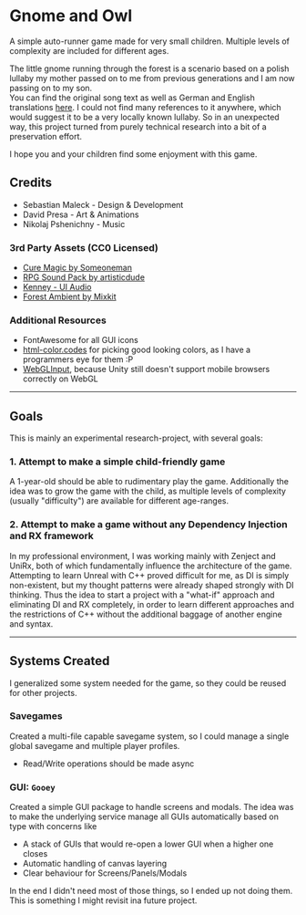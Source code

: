 # Gnome and Owl

A simple auto-runner game made for very small children. 
Multiple levels of complexity are included for different ages.

The little gnome running through the forest is a scenario based on a polish lullaby my mother passed on to me from previous generations and I am now passing on to my son.\
You can find the original song text as well as German and English translations [here](./_Resources/SongText.md). I could not find many references to it anywhere, which would suggest it to be a very locally known lullaby. So in an unexpected way, this project turned from purely technical research into a bit of a preservation effort.

I hope you and your children find some enjoyment with this game.

## Credits
- Sebastian Maleck - Design & Development
- David Presa - Art & Animations
- Nikolaj Pshenichny - Music

### **3rd Party Assets (CC0 Licensed)**
- [Cure Magic by Someoneman](https://opengameart.org/content/cure-magic)
- [RPG Sound Pack by artisticdude](https://opengameart.org/content/rpg-sound-pack)
- [Kenney - UI Audio](https://www.kenney.nl/assets/ui-audio)
- [Forest Ambient by Mixkit](https://mixkit.co)

### **Additional Resources**
- FontAwesome for all GUI icons
- [html-color.codes](https://html-color.codes) for picking good looking colors, as I have a programmers eye for them :P
- [WebGLInput](https://github.com/kou-yeung/WebGLInput/releases/tag/1.2.2), because Unity still doesn't support mobile browsers correctly on WebGL

----
## Goals
This is mainly an experimental research-project, with several goals:

### 1. Attempt to make a simple child-friendly game
A 1-year-old should be able to rudimentary play the game.
Additionally the idea was to grow the game with the child, as multiple levels of complexity (usually "difficulty") are available for different age-ranges.

### 2. Attempt to make a game without any Dependency Injection and RX framework
In my professional environment, I was working mainly with Zenject and UniRx, both of which fundamentally influence the architecture of the game.
Attempting to learn Unreal with C++ proved difficult for me, as DI is simply non-existent, but my thought patterns were already shaped strongly with DI thinking.
Thus the idea to start a project with a "what-if" approach and eliminating DI and RX completely, in order to learn different approaches and the restrictions of C++ without the additional baggage of another engine and syntax.

----
## Systems Created
I generalized some system needed for the game, so they could be reused for other projects.

### **Savegames**
Created a multi-file capable savegame system, so I could manage a single global savegame and multiple player profiles.
- Read/Write operations should be made async

### **GUI: `Gooey`**
Created a simple GUI package to handle screens and modals. The idea was to make the underlying service manage all GUIs automatically based on type with concerns like
- A stack of GUIs that would re-open a lower GUI when a higher one closes
- Automatic handling of canvas layering
- Clear behaviour for Screens/Panels/Modals

In the end I didn't need most of those things, so I ended up not doing them. This is something I might revisit ina  future project.